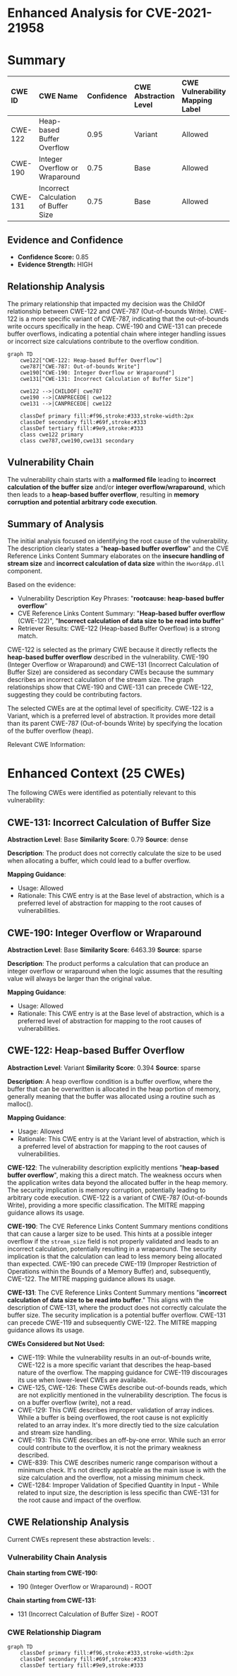 # Enhanced Analysis for CVE-2021-21958

# Summary
| CWE ID  | CWE Name                                                                 | Confidence | CWE Abstraction Level | CWE Vulnerability Mapping Label | CWE-Vulnerability Mapping Notes |
| :-------- | :----------------------------------------------------------------------- | :---------- | :---------------------- | :------------------------------ | :-------------------------------- |
| CWE-122 | Heap-based Buffer Overflow                                                 | 0.95        | Variant               | Allowed                       | Primary CWE                       |
| CWE-190 | Integer Overflow or Wraparound                                           | 0.75        | Base                  | Allowed                       | Secondary candidate               |
| CWE-131 | Incorrect Calculation of Buffer Size                                     | 0.75        | Base                  | Allowed                       | Secondary candidate               |

## Evidence and Confidence

*   **Confidence Score:** 0.85
*   **Evidence Strength:** HIGH

## Relationship Analysis
The primary relationship that impacted my decision was the ChildOf relationship between CWE-122 and CWE-787 (Out-of-bounds Write). CWE-122 is a more specific variant of CWE-787, indicating that the out-of-bounds write occurs specifically in the heap. CWE-190 and CWE-131 can precede buffer overflows, indicating a potential chain where integer handling issues or incorrect size calculations contribute to the overflow condition.

```mermaid
graph TD
    cwe122["CWE-122: Heap-based Buffer Overflow"]
    cwe787["CWE-787: Out-of-bounds Write"]
    cwe190["CWE-190: Integer Overflow or Wraparound"]
    cwe131["CWE-131: Incorrect Calculation of Buffer Size"]

    cwe122 -->|CHILDOF| cwe787
    cwe190 -->|CANPRECEDE| cwe122
    cwe131 -->|CANPRECEDE| cwe122

    classDef primary fill:#f96,stroke:#333,stroke-width:2px
    classDef secondary fill:#69f,stroke:#333
    classDef tertiary fill:#9e9,stroke:#333
    class cwe122 primary
    class cwe787,cwe190,cwe131 secondary
```

## Vulnerability Chain
The vulnerability chain starts with a **malformed file** leading to **incorrect calculation of the buffer size** and/or **integer overflow/wraparound**, which then leads to a **heap-based buffer overflow**, resulting in **memory corruption and potential arbitrary code execution**.

## Summary of Analysis
The initial analysis focused on identifying the root cause of the vulnerability. The description clearly states a "**heap-based buffer overflow**" and the CVE Reference Links Content Summary elaborates on the **insecure handling of stream size** and **incorrect calculation of data size** within the `HwordApp.dll` component.

Based on the evidence:
- Vulnerability Description Key Phrases: "**rootcause:** **heap-based buffer overflow**"
- CVE Reference Links Content Summary: "**Heap-based buffer overflow** (CWE-122)", "**Incorrect calculation of data size to be read into buffer**"
- Retriever Results: CWE-122 (Heap-based Buffer Overflow) is a strong match.

CWE-122 is selected as the primary CWE because it directly reflects the **heap-based buffer overflow** described in the vulnerability. CWE-190 (Integer Overflow or Wraparound) and CWE-131 (Incorrect Calculation of Buffer Size) are considered as secondary CWEs because the summary describes an incorrect calculation of the stream size. The graph relationships show that CWE-190 and CWE-131 can precede CWE-122, suggesting they could be contributing factors.

The selected CWEs are at the optimal level of specificity. CWE-122 is a Variant, which is a preferred level of abstraction. It provides more detail than its parent CWE-787 (Out-of-bounds Write) by specifying the location of the buffer overflow (heap).

Relevant CWE Information:

# Enhanced Context (25 CWEs)
The following CWEs were identified as potentially relevant to this vulnerability:

## CWE-131: Incorrect Calculation of Buffer Size
**Abstraction Level**: Base
**Similarity Score**: 0.79
**Source**: dense

**Description**:
The product does not correctly calculate the size to be used when allocating a buffer, which could lead to a buffer overflow.

**Mapping Guidance**:
- Usage: Allowed
- Rationale: This CWE entry is at the Base level of abstraction, which is a preferred level of abstraction for mapping to the root causes of vulnerabilities.

## CWE-190: Integer Overflow or Wraparound
**Abstraction Level**: Base
**Similarity Score**: 6463.39
**Source**: sparse

**Description**:
The product performs a calculation that can produce an integer overflow or wraparound when the logic assumes that the resulting value will always be larger than the original value.

**Mapping Guidance**:
- Usage: Allowed
- Rationale: This CWE entry is at the Base level of abstraction, which is a preferred level of abstraction for mapping to the root causes of vulnerabilities.

## CWE-122: Heap-based Buffer Overflow
**Abstraction Level**: Variant
**Similarity Score**: 0.394
**Source**: sparse

**Description**:
A heap overflow condition is a buffer overflow, where the buffer that can be overwritten is allocated in the heap portion of memory, generally meaning that the buffer was allocated using a routine such as malloc().

**Mapping Guidance**:
- Usage: Allowed
- Rationale: This CWE entry is at the Variant level of abstraction, which is a preferred level of abstraction for mapping to the root causes of vulnerabilities.

**CWE-122**: The vulnerability description explicitly mentions "**heap-based buffer overflow**", making this a direct match. The weakness occurs when the application writes data beyond the allocated buffer in the heap memory. The security implication is memory corruption, potentially leading to arbitrary code execution. CWE-122 is a variant of CWE-787 (Out-of-bounds Write), providing a more specific classification. The MITRE mapping guidance allows its usage.

**CWE-190**: The CVE Reference Links Content Summary mentions conditions that can cause a larger size to be used. This hints at a possible integer overflow if the `stream_size` field is not properly validated and leads to an incorrect calculation, potentially resulting in a wraparound. The security implication is that the calculation can lead to less memory being allocated than expected. CWE-190 can precede CWE-119 (Improper Restriction of Operations within the Bounds of a Memory Buffer) and, subsequently, CWE-122. The MITRE mapping guidance allows its usage.

**CWE-131**: The CVE Reference Links Content Summary mentions "**incorrect calculation of data size to be read into buffer**." This aligns with the description of CWE-131, where the product does not correctly calculate the buffer size. The security implication is a potential buffer overflow. CWE-131 can precede CWE-119 and subsequently CWE-122. The MITRE mapping guidance allows its usage.

**CWEs Considered but Not Used:**

- CWE-119: While the vulnerability results in an out-of-bounds write, CWE-122 is a more specific variant that describes the heap-based nature of the overflow. The mapping guidance for CWE-119 discourages its use when lower-level CWEs are available.
- CWE-125, CWE-126: These CWEs describe out-of-bounds reads, which are not explicitly mentioned in the vulnerability description. The focus is on a buffer overflow (write), not a read.
- CWE-129: This CWE describes improper validation of array indices. While a buffer is being overflowed, the root cause is not explicitly related to an array index. It's more directly tied to the size calculation and stream size handling.
- CWE-193: This CWE describes an off-by-one error. While such an error could contribute to the overflow, it is not the primary weakness described.
- CWE-839: This CWE describes numeric range comparison without a minimum check. It's not directly applicable as the main issue is with the size calculation and the overflow, not a missing minimum check.
- CWE-1284: Improper Validation of Specified Quantity in Input - While related to input size, the description is less specific than CWE-131 for the root cause and impact of the overflow.


## CWE Relationship Analysis

Current CWEs represent these abstraction levels: .


### Vulnerability Chain Analysis

**Chain starting from CWE-190:**
- 190 (Integer Overflow or Wraparound) - ROOT


**Chain starting from CWE-131:**
- 131 (Incorrect Calculation of Buffer Size) - ROOT



### CWE Relationship Diagram

```mermaid
graph TD
    classDef primary fill:#f96,stroke:#333,stroke-width:2px
    classDef secondary fill:#69f,stroke:#333
    classDef tertiary fill:#9e9,stroke:#333
```